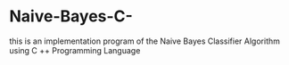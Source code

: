 # Naive-Bayes-C-
this is an implementation program of the Naive Bayes Classifier Algorithm using C ++ Programming Language
